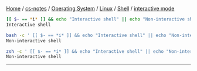 [Home](https://mengxianbin.github.io) /
[cs-notes](https://mengxianbin.github.io/cs-notes/site) /
[Operating System](https://mengxianbin.github.io/cs-notes/site/Operating%20System) /
[Linux](https://mengxianbin.github.io/cs-notes/site/Operating%20System/Linux) /
[Shell](https://mengxianbin.github.io/cs-notes/site/Operating%20System/Linux/Shell) /
[interactive mode](https://mengxianbin.github.io/cs-notes/site/Operating%20System/Linux/Shell/interactive%20mode)

``` sh
[[ $- == *i* ]] && echo "Interactive shell" || echo "Non-interactive shell"
Interactive shell

bash -c ' [[ $- == *i* ]] && echo "Interactive shell" || echo "Non-interactive shell" '
Non-interactive shell

zsh -c ' [[ $- == *i* ]] && echo "Interactive shell" || echo "Non-interactive shell" '
Non-interactive shell
```

---
